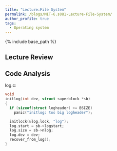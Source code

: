 ```yaml
---
title: "Lecture:File System"
permalink: /blogs/MIT-6.s081-Lecture-File-System/
author_profile: true
tags:
  - Operating system
---
```


{% include base_path %}


## Lecture Review

## Code Analysis

log.c:
``` c
void
initlog(int dev, struct superblock *sb)
{
  if (sizeof(struct logheader) >= BSIZE)
    panic("initlog: too big logheader");

  initlock(&log.lock, "log");
  log.start = sb->logstart;
  log.size = sb->nlog;
  log.dev = dev;
  recover_from_log();
}
```
